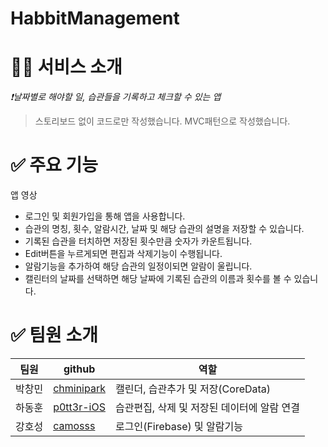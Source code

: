 # HabbitManagement

# 🧑‍💻 서비스 소개

_❗️날짜별로 해야할 일, 습관들을 기록하고 체크할 수 있는 앱_

> 스토리보드 없이 코드로만 작성했습니다.
MVC패턴으로 작성했습니다.

# ✅ 주요 기능

앱 영상
- 로그인 및 회원가입을 통해 앱을 사용합니다.
- 습관의 명칭, 횟수, 알람시간, 날짜 및 해당 습관의 설명을 저장할 수 있습니다.
- 기록된 습관을 터치하면 저장된 횟수만큼 숫자가 카운트됩니다.
- Edit버튼을 누르게되면 편집과 삭제기능이 수행됩니다.
- 알람기능을 추가하여 해당 습관의 일정이되면 알람이 울립니다.
- 캘린터의 날짜를 선택하면 해당 날짜에 기록된 습관의 이름과 횟수를 볼 수 있습니다.

# ✅  팀원 소개

| 팀원 | github | 역할|
| ------ | ------ | ------ |
| 박창민 | [chminipark](https://github.com/chminipark) | 캘린더, 습관추가 및 저장(CoreData) |
| 하동훈 | [p0tt3r-iOS](https://github.com/p0tt3r-iOS) | 습관편집, 삭제 및 저장된 데이터에 알람 연결 |
| 강호성 | [camosss](https://github.com/camosss) | 로그인(Firebase) 및 알람기능 |


